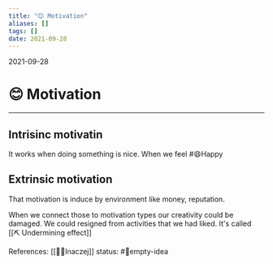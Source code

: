 ```yaml
---
title: "😊 Motivation"
aliases: []
tags: []
date: 2021-09-28
---
```

2021-09-28
# 😊 Motivation
___
## Intrisinc motivatin
It works when doing something is nice. When we feel #😄Happy 

## Extrinsic motivation
That motivation is induce by environment like money, reputation.

When we connect those to motivation types our creativity could be damaged. We could resigned from activities that we had liked. It's called [[⛏️ Undermining effect]]

References: [[👨‍💼Inaczej]]
status: #💭empty-idea